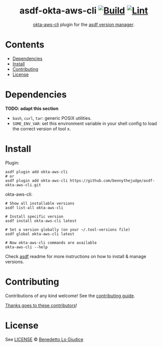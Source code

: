 <div align="center">

# asdf-okta-aws-cli [![Build](https://github.com/bennythejudge/asdf-plugin-okta-aws-cli/actions/workflows/build.yml/badge.svg)](https://github.com/bennythejudge/asdf-okta-aws-cli/actions/workflows/build.yml) [![Lint](https://github.com/bennythejudge/asdf-plugin-okta-aws-cli/actions/workflows/lint.yml/badge.svg)](https://github.com/bennythejudge/asdf-okta-aws-cli/actions/workflows/lint.yml)


[okta-aws-cli](https://github.com/okta/okta-aws-cli) plugin for the [asdf version manager](https://asdf-vm.com).

</div>

# Contents

- [Dependencies](#dependencies)
- [Install](#install)
- [Contributing](#contributing)
- [License](#license)

# Dependencies

**TODO: adapt this section**

- `bash`, `curl`, `tar`: generic POSIX utilities.
- `SOME_ENV_VAR`: set this environment variable in your shell config to load the correct version of tool x.

# Install

Plugin:

```shell
asdf plugin add okta-aws-cli
# or
asdf plugin add okta-aws-cli https://github.com/bennythejudge/asdf-okta-aws-cli.git
```

okta-aws-cli:

```shell
# Show all installable versions
asdf list-all okta-aws-cli

# Install specific version
asdf install okta-aws-cli latest

# Set a version globally (on your ~/.tool-versions file)
asdf global okta-aws-cli latest

# Now okta-aws-cli commands are available
okta-aws-cli --help
```

Check [asdf](https://github.com/asdf-vm/asdf) readme for more instructions on how to
install & manage versions.

# Contributing

Contributions of any kind welcome! See the [contributing guide](contributing.md).

[Thanks goes to these contributors](https://github.com/bennythejudge/asdf-okta-aws-cli/graphs/contributors)!

# License

See [LICENSE](LICENSE) © [Benedetto Lo Giudice](https://github.com/bennythejudge/)
